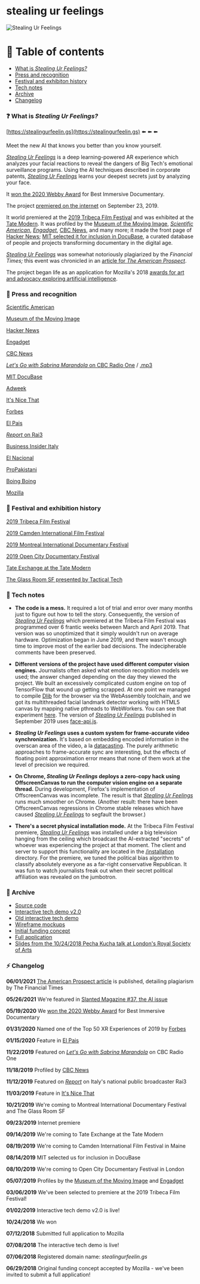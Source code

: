 # stealing ur feelings

![Stealing Ur Feelings](https://github.com/noahlevenson/stealing-ur-feelings/blob/master/suf_gif_04192019.gif)

# :compass: Table of contents
* [What is *Stealing Ur Feelings?*](#question-what-is-stealing-ur-feelings)
* [Press and recognition](#newspaper-press-and-recognition)
* [Festival and exhibiton history](#movie_camera-festival-and-exhibition-history)
* [Tech notes](#eyes-tech-notes)
* [Archive](#floppy_disk-archive)
* [Changelog](#zap-changelog)

### :question: What is *Stealing Ur Feelings?*
[https://stealingurfeelin.gs](https://stealingurfeelin.gs) :arrow_left: :arrow_left: :arrow_left: 

Meet the new AI that knows you better than you know yourself.

[*Stealing Ur Feelings*](https://stealingurfeelin.gs) is a deep learning-powered AR experience which analyzes your facial reactions to reveal the dangers of Big Tech's emotional surveillance programs. Using the AI techniques described in corporate patents, [*Stealing Ur Feelings*](https://stealingurfeelin.gs) learns your deepest secrets just by analyzing your face.

It [won the 2020 Webby Award](https://winners.webbyawards.com/2020/video/immersive-and-mixed-reality/documentary-immersive-and-mixed-reality/126432/stealing-ur-feelings) for Best Immersive Documentary.

The project [premiered on the internet](https://blog.mozilla.org/blog/2019/09/23/introducing-stealing-ur-feelings-an-interactive-documentary-about-big-tech-ai-and-you/) on September 23, 2019. 

It world premiered at the [2019 Tribeca Film Festival](https://www.tribecafilm.com/festival/archive/stealing-ur-feelings-2019) and was exhibited at the [Tate Modern](https://www.tate.org.uk/whats-on/tate-modern/tate-exchange/workshop/higher-resolution). It was profiled by the [Museum of the Moving Image](http://scienceandfilm.org/articles/3216/stealing-ur-feelings), [*Scientific American*](https://www.scientificamerican.com/article/this-video-watches-you-back/), [*Engadget*](https://www.engadget.com/2019/05/02/stealing-ur-feelings-ar-film-facial-recognition-tribeca-2019-kanye-pizza/), [CBC News](https://www.cbc.ca/news/canada/montreal/stealing-ur-feelings-1.5362954), and many more; it made the front page of [Hacker News](https://news.ycombinator.com/item?id=21337863); [MIT selected it for inclusion in DocuBase](https://docubase.mit.edu/project/stealing-ur-feelings/), a curated database of people and projects transforming documentary in the digital age.

[*Stealing Ur Feelings*](https://stealingurfeelin.gs) was somewhat notoriously plagiarized by the *Financial Times;* this event was chronicled in an [article for *The American Prospect*](https://prospect.org/culture/stealing-ur-website-emotion-recognition-ai-financial-times/).

The project began life as an application for Mozilla's 2018 [awards for art and advocacy exploring artificial intelligence](https://blog.mozilla.org/blog/2018/06/04/mozilla-announces-225000-for-art-and-advocacy-exploring-artificial-intelligence/).

### :newspaper: Press and recognition
[Scientific American](https://www.scientificamerican.com/article/this-video-watches-you-back/)

[Museum of the Moving Image](http://scienceandfilm.org/articles/3216/stealing-ur-feelings)

[Hacker News](https://news.ycombinator.com/item?id=21337863)

[Engadget](https://www.engadget.com/2019/05/02/stealing-ur-feelings-ar-film-facial-recognition-tribeca-2019-kanye-pizza/)

[CBC News](https://www.cbc.ca/news/canada/montreal/stealing-ur-feelings-1.5362954)

[<em>Let's Go with Sabrina Marandola</em> on CBC Radio One](https://www.cbc.ca/listen/live-radio/1-383-lets-go/clip/15748048-stealing-ur-feelings) / [.mp3](https://noahlevenson.com/audio/stealing-ur-feelings-cbc-radio-one.mp3)

[MIT DocuBase](https://docubase.mit.edu/project/stealing-ur-feelings/)

[Adweek](https://www.adweek.com/digital/mozilla-wants-to-know-if-snapchat-and-other-platforms-are-stealing-ur-feelings/)

[It's Nice That](https://www.itsnicethat.com/articles/noah-levenson-stealing-ur-feelings-digital-011119)

[Forbes](https://www.forbes.com/sites/jessedamiani/2020/01/30/the-top-50-xr-experiences-of-2019/)

[El Pais](https://elpais.com/cultura/2020/01/06/doc_and_roll/1578333371_831308.html)

[<em>Report</em> on Rai3](http://www.rai.it/programmi/report/inchieste/App-arenze-e1d7bdf1-b939-488a-a3e1-d3228e9b5729.html)

[Business Insider Italy](https://it.businessinsider.com/occhio-a-quella-telecamera-lo-smartphone-ti-spia-lai-dellapp-studia-le-tue-espressioni-e-capisce-i-tuoi-gusti-e-monetizza/)

[El Nacional](https://www.elnacional.com/papel-literario/narrativas-interactivas-y-transmedia-6/)

[ProPakistani](https://propakistani.pk/2019/09/27/this-disturbing-ar-film-shows-how-your-face-can-be-exploited-by-tech-companies/)

[Boing Boing](https://boingboing.net/2019/09/29/big-five-junk-sci.html)

[Mozilla](https://blog.mozilla.org/blog/2019/09/23/introducing-stealing-ur-feelings-an-interactive-documentary-about-big-tech-ai-and-you/)

### :movie_camera: Festival and exhibition history
[2019 Tribeca Film Festival](https://www.tribecafilm.com/festival/archive/stealing-ur-feelings-2019)

[2019 Camden International Film Festival](https://ciff19.eventive.org/films/stealing-ur-feelings-5d559831bc7b71011b2e7a96)

[2019 Montreal International Documentary Festival](https://ridm.ca/en/films/stealing-ur-feelings)

[2019 Open City Documentary Festival](https://opencitylondon.com/events/expanded-realities-2019/)

[Tate Exchange at the Tate Modern](https://www.tate.org.uk/whats-on/tate-modern/tate-exchange/workshop/higher-resolution)

[The Glass Room SF presented by Tactical Tech](https://theglassroom.org/san-francisco/exhibits)

### :eyes: Tech notes
* **The code is a mess.** It required a lot of trial and error over many months just to figure out how to tell the story. Consequently, the version of [*Stealing Ur Feelings*](https://stealingurfeelin.gs) which premiered at the Tribeca Film Festival was programmed over 6 frantic weeks between March and April 2019. That version was so unoptimized that it simply wouldn't run on average hardware. Optimization began in June 2019, and there wasn't enough time to improve most of the earlier bad decisions. The indecipherable comments have been preserved.

* **Different versions of the project have used different computer vision engines.** Journalists often asked what emotion recognition models we used; the answer changed depending on the day they viewed the project. We built an excessively complicated custom engine on top of TensorFlow that wound up getting scrapped. At one point we managed to compile [Dlib](http://dlib.net/) for the browser via the WebAssembly toolchain, and we got its multithreaded facial landmark detector working with HTML5 canvas by mapping native pthreads to WebWorkers. You can see that experiment [here](https://github.com/noahlevenson/dlib-in-the-browser). The version of [*Stealing Ur Feelings*](https://stealingurfeelin.gs) published in September 2019 uses [face-api.js](https://github.com/justadudewhohacks/face-api.js/).

* ***Stealing Ur Feelings* uses a custom system for frame-accurate video synchronization.** It's based on embedding encoded information in the overscan area of the video, a la [datacasting](https://en.wikipedia.org/wiki/Datacasting). The purely arithmetic  approaches to frame-accurate sync are interesting, but the effects of floating point approximation error means that none of them work at the level of precision we required.

* **On Chrome, *Stealing Ur Feelings* deploys a zero-copy hack using OffscreenCanvas to run the computer vision engine on a separate thread.** During development, Firefox's implementation of OffscreenCanvas was incomplete. The result is that [*Stealing Ur Feelings*](https://stealingurfeelin.gs) runs much smoother on Chrome. (Another result: there have been OffscreenCanvas regressions in Chrome stable releases which have caused [*Stealing Ur Feelings*](https://stealingurfeelin.gs) to segfault the browser.)

* **There's a secret physical installation mode.** At the Tribeca Film Festival premiere, [*Stealing Ur Feelings*](https://stealingurfeelin.gs) was installed under a big television hanging from the ceiling which broadcast the AI-extracted "secrets" of whoever was experiencing the project at that moment. The client and server to support this functionality are located in the [/installation](https://github.com/noahlevenson/stealing-ur-feelings/tree/master/final/installation) directory. For the premiere, we tuned the political bias algorithm to classify absolutely everyone as a far-right conservative Republican. It was fun to watch journalists freak out when their secret political affiliation was revealed on the jumbotron.

### :floppy_disk: Archive
* [Source code](https://github.com/noahlevenson/stealing-ur-feelings/tree/master/final)
* [Interactive tech demo v2.0](https://noahlevenson.github.io/stealing-ur-feelings/tech-demo-v2/)
* [Old interactive tech demo](https://noahlevenson.github.io/stealing-ur-feelings/tech-demo/) 
* [Wireframe mockups](https://noahlevenson.github.io/stealing-ur-feelings/media/wireframes_07112018.pdf)
* [Initial funding concept](https://github.com/noahlevenson/stealing-ur-feelings/blob/master/media/initial-funding-concept.md)
* [Full application](https://github.com/noahlevenson/stealing-ur-feelings/blob/master/media/full-application.md)
* [Slides from the 10/24/2018 Pecha Kucha talk at London's Royal Society of Arts](https://docs.google.com/presentation/d/e/2PACX-1vSGp751HRvqRZc-oWQM_JA9mb0IfSe8w2bBLbMmNi3-fb2gRVuUeyUqYsko0Gatd53z2BETPx-63Ybk/pub?start=false&loop=false&delayms=20000)

### :zap: Changelog
**06/01/2021** [The American Prospect article](https://prospect.org/culture/stealing-ur-website-emotion-recognition-ai-financial-times/) is published, detailing plagiarism by The Financial Times

**05/26/2021** We're featured in [Slanted Magazine #37, the AI issue](https://www.slanted.de/product/slanted-magazine-37-ai/)

**05/19/2020** We [won the 2020 Webby Award](https://winners.webbyawards.com/#/2020/video/immersive-and-mixed-reality/documentary/126432/stealing-ur-feelings) for Best Immersive Documentary

**01/31/2020** Named one of the Top 50 XR Experiences of 2019 by [Forbes](https://www.forbes.com/sites/jessedamiani/2020/01/30/the-top-50-xr-experiences-of-2019/)

**01/15/2020** Feature in [El Pais](https://elpais.com/cultura/2020/01/06/doc_and_roll/1578333371_831308.html)

**11/22/2019** Featured on [<em>Let's Go with Sabrina Marandola</em>](https://www.cbc.ca/listen/live-radio/1-383-lets-go/clip/15748048-stealing-ur-feelings) on CBC Radio One

**11/18/2019** Profiled by [CBC News](https://www.cbc.ca/news/canada/montreal/stealing-ur-feelings-1.5362954)

**11/12/2019** Featured on [<em>Report</em>](http://www.rai.it/programmi/report/inchieste/App-arenze-e1d7bdf1-b939-488a-a3e1-d3228e9b5729.html) on Italy's national public broadcaster Rai3

**11/03/2019** Feature in [It's Nice That](https://www.itsnicethat.com/articles/noah-levenson-stealing-ur-feelings-digital-011119)

**10/21/2019** We're coming to Montreal International Documentary Festival and The Glass Room SF

**09/23/2019** Internet premiere

**09/14/2019** We're coming to Tate Exchange at the Tate Modern

**08/19/2019** We're coming to Camden International Film Festival in Maine

**08/14/2019** MIT selected us for inclusion in DocuBase

**08/10/2019** We're coming to Open City Documentary Festival in London

**05/07/2019** Profiles by the [Museum of the Moving Image](http://www.scienceandfilm.org/articles/3216/stealing-ur-feelings) and [Engadget](https://www.engadget.com/2019/05/02/stealing-ur-feelings-ar-film-facial-recognition-tribeca-2019-kanye-pizza/)

**03/06/2019** We've been selected to premiere at the 2019 Tribeca Film Festival! 

**01/02/2019** Interactive tech demo v2.0 is live!

**10/24/2018** We won 

**07/12/2018** Submitted full application to Mozilla

**07/08/2018** The interactive tech demo is live!

**07/06/2018** Registered domain name: *stealingurfeelin.gs*

**06/29/2018** Original funding concept accepted by Mozilla - we've been invited to submit a full application! 
